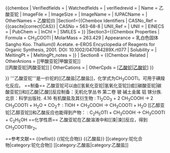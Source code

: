 {{chembox
| Verifiedfields = 
| Watchedfields = 
| verifiedrevid = 
| Name = 乙酸亚铊
| ImageFile = 
| ImageSize = 
| ImageName = 
| IUPACName = 
| OtherNames = 乙酸铊(I)
|Section1={{Chembox Identifiers
| CASNo_Ref = {{cascite|correct|CAS}}
| CASNo = 563-68-8
| UNII_Ref = 
| UNII = 
| EINECS = 
| PubChem = 
| InChI = 
| SMILES = 
  }}
|Section3={{Chembox Properties
| Formula = CH<sub>3</sub>COOTl
| MolarMass = 263.429
| Appearance = 乳白色固体<ref name=e-EROS>Sangho Koo. Thallium(I) Acetate. e-EROS Encyclopedia of Reagents for Organic Synthesis, 2001. DOI: 10.1002/047084289X.rt077</ref>
| Solubility = 
| MeltingPt = 
| MeltingPt_notes = 
  }}
| Section8 = {{Chembox Related
|   OtherAnions = [[甲酸亚铊|甲酸亚铊]]<BR>[[丙酸亚铊|丙酸亚铊]]
|   OtherCations =
|   OtherCpds = [[乙酸铊|乙酸铊]](III)
}}

}}
'''乙酸亚铊'''是一价铊的[[乙酸盐|乙酸盐]]，化学式为CH<sub>3</sub>COOTl。可用于碘羧化反应。<ref name=e-EROS />
==制备==
乙酸亚铊可以由[[氢氧化亚铊|氢氧化亚铊]]或[[碳酸亚铊|碳酸亚铊]]和[[乙酸|乙酸]]反应制备：<ref name=wuji>无机化学丛书 第二卷 铍 碱土金属 铝 镓分族. 北京：科学出版社. 4.16 有机酸盐及其衍生物</ref>
: Tl<sub>2</sub>CO<sub>3</sub> + 2 CH<sub>3</sub>COOH → 2 CH<sub>3</sub>COOTl + H<sub>2</sub>O + CO<sub>2</sub>↑
: TlOH + CH<sub>3</sub>COOH → CH<sub>3</sub>COOTl + H<sub>2</sub>O
[[乙醇亚铊|乙醇亚铊]]和乙酸反应也能得到产物：
: C<sub>2</sub>H<sub>5</sub>OTl + CH<sub>3</sub>COOH → CH<sub>3</sub>COOTl + C<sub>2</sub>H<sub>5</sub>OH
==化学性质==
乙酸亚铊在乙酸溶液中和[[溴|溴]]反应，得到CH<sub>3</sub>COOTlBr<sub>2</sub>。<ref name=wuji />

==参考文献==
{{reflist}}
{{铊化合物}}
{{乙酸盐}}
[[category:铊化合物|category:铊化合物]]
[[category:乙酸盐|category:乙酸盐]]